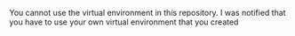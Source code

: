 You cannot use the virtual environment in this repository. I was notified that you have to use your own virtual environment that you created

